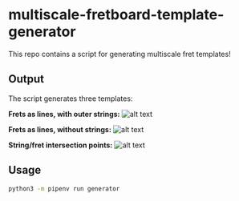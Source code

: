 # multiscale-fretboard-template-generator

This repo contains a script for generating multiscale fret templates!

## Output

The script generates three templates:

**Frets as lines, with outer strings:**
![alt text](output/lines-with-strings.png)

**Frets as lines, without strings:**
![alt text](output/lines-without-strings.png)

**String/fret intersection points:**
![alt text](output/only-points.png)

## Usage

```bash
python3 -m pipenv run generator
```
